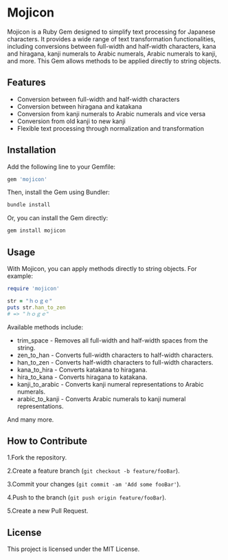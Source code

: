 # Mojicon

Mojicon is a Ruby Gem designed to simplify text processing for Japanese characters. It provides a wide range of text transformation functionalities, including conversions between full-width and half-width characters, kana and hiragana, kanji numerals to Arabic numerals, Arabic numerals to kanji, and more. This Gem allows methods to be applied directly to string objects.

## Features

- Conversion between full-width and half-width characters
- Conversion between hiragana and katakana
- Conversion from kanji numerals to Arabic numerals and vice versa
- Conversion from old kanji to new kanji
- Flexible text processing through normalization and transformation

## Installation

Add the following line to your Gemfile:

```ruby
gem 'mojicon'
```

Then, install the Gem using Bundler:
  
```ruby
bundle install
```

Or, you can install the Gem directly:

```ruby
gem install mojicon
```

## Usage

With Mojicon, you can apply methods directly to string objects. For example:

```ruby
require 'mojicon'

str = "ｈｏｇｅ"
puts str.han_to_zen
# => "ｈｏｇｅ"
```

Available methods include:

- trim_space - Removes all full-width and half-width spaces from the string.
- zen_to_han - Converts full-width characters to half-width characters.
- han_to_zen - Converts half-width characters to full-width characters.
- kana_to_hira - Converts katakana to hiragana.
- hira_to_kana - Converts hiragana to katakana.
- kanji_to_arabic - Converts kanji numeral representations to Arabic numerals.
- arabic_to_kanji - Converts Arabic numerals to kanji numeral representations.

And many more.

## How to Contribute

1.Fork the repository.

2.Create a feature branch (`git checkout -b feature/fooBar`).

3.Commit your changes (`git commit -am 'Add some fooBar'`).

4.Push to the branch (`git push origin feature/fooBar`).

5.Create a new Pull Request.

## License

This project is licensed under the MIT License.